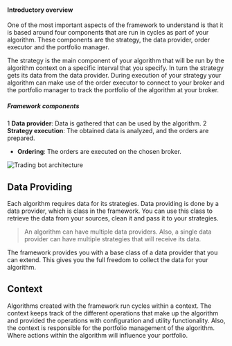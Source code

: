 #### Introductory overview
One of the most important aspects of the framework to understand is that it is based around four components
that are run in cycles as part of your algorithm. These components are the strategy, the data provider, order executor 
and the portfolio manager.

The strategy is the main component of your algorithm that will be run by the algorithm context on a specific interval 
that you specify. In turn the strategy gets its data from the data provider. During execution of your strategy your 
algorithm can make use of the order executor to connect to your broker and the portfolio manager to track the portfolio 
of the algorithm at your broker.


##### Framework components

1 **Data provider**: 
    Data is gathered that can be used by the algorithm. 
2 **Strategy execution**: The obtained data is analyzed, and the orders are prepared.
* **Ordering**: The orders are executed on the chosen broker.

![Trading bot architecture](/algorithm-context.png)

## Data Providing 
Each algorithm requires data for its strategies. Data providing is done by a data provider, which is 
class in the framework. You can use this class to retrieve the data from your sources, clean it and 
pass it to your strategies. 

> An algorithm can have multiple data providers. Also, a single data provider can have multiple
> strategies that will receive its data.

The framework provides you with a base class of a data provider that you can extend. This gives you
the full freedom to collect the data for your algorithm. 


## Context
Algorithms created with the framework run cycles within a context. The context keeps track 
of the different operations that make up the algorithm and provided the operations with configuration and 
utility functionality. Also, the context is responsible for the portfolio management of the algorithm. Where 
actions within the algorithm will influence your portfolio.



